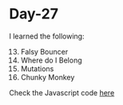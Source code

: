 # Day-27
I learned the following:

13. Falsy Bouncer
14. Where do I Belong
15. Mutations
16. Chunky Monkey

Check the Javascript code [here](./index.js) 